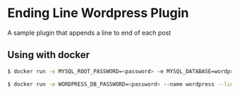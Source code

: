# Ending Line Wordpress Plugin
A sample plugin that appends a line to end of each post

## Using with docker
```bash
$ docker run -e MYSQL_ROOT_PASSWORD=<password> -e MYSQL_DATABASE=wordpress --name wordpressdb -d mariadb:latest

$ docker run -e WORDPRESS_DB_PASSWORD=<password> --name wordpress --link wordpressdb:mysql -p 80:80 -t ending-line-wp:latest
```